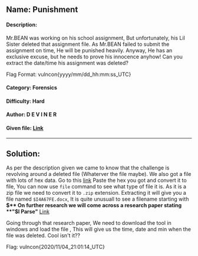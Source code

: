 ## Name: Punishment
#### Description: 
Mr.BEAN was working on his school assignment, But unfortunately, his Lil Sister deleted that assignment file. As Mr.BEAN failed to submit the assignment on time, He will be punished heavily. Anyway, He has an exclusive excuse, but he needs to prove his innocence anyhow! Can you extract the date/time his assignment was deleted? 

Flag Format: vulncon{yyyy/mm/dd_hh:mm:ss_UTC}

#### Category: Forensics
#### Difficulty: Hard 
#### Author: D E V I N E R
#### Given file: [Link]()
---
## Solution:
As per the description given we came to know that the challenge is revolving around a deleted file (Whaterver the file maybe). We also got a file with lots of hex data.
Go to this [link](https://tomeko.net/online_tools/hex_to_file.php?lang=en)
Paste the hex you got and convert it to file, You can now use `file` command to see what type of file it is. 
As it is a zip file we need to convert it to `.zip` extension.
Extracting it will give you a file named `$I4A67FE.docx`, It is quite unusuall to see a filename starting with **$**
On further research we will come across a research paper stating **"$I Parse"** [Link](https://df-stream.com/recycle-bin-i-parser/)

Going through that research paper, We need to download the tool in windows and load the file , This will give us the time, date and min when the file was deleted. Cool isn't it??

Flag: vulncon{2020/11/04_21:01:14_UTC}
